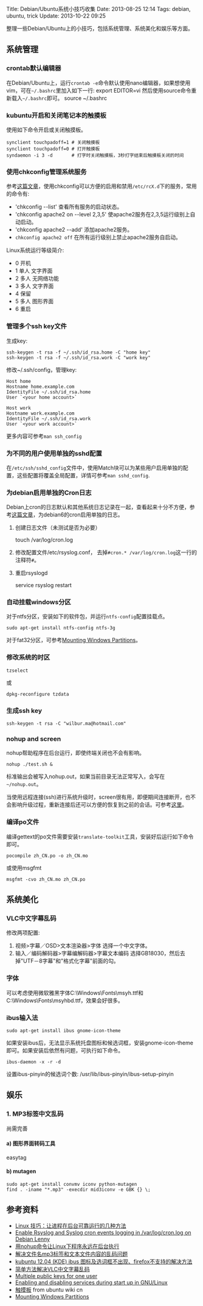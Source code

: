 Title: Debian/Ubuntu系统小技巧收集
Date: 2013-08-25 12:14
Tags: debian, ubuntu, trick
Update: 2013-10-22 09:25

整理一些Debian/Ubuntu上的小技巧，包括系统管理、系统美化和娱乐等方面。

## 系统管理

### crontab默认编辑器
在Debian/Ubuntu上，运行`crontab -e`命令默认使用nano编辑器，如果想使用vim，可在`~/.bashrc`里加入如下一行:
    export EDITOR=vi
然后使用source命令重新载入`~/.bashrc`即可。
    source ~/.bashrc

###  kubuntu开启和关闭笔记本的触摸板 
使用如下命令开启或关闭触摸板。

    synclient touchpadoff=1 # 关闭触摸板
    synclient touchpadoff=0 # 打开触摸板
    syndaemon -i 3 -d       # 打字时关闭触摸板，3秒打字结束后触摸板关闭的时间

### 使用chkconfig管理系统服务

参考[这篇文章](http://www.aboutlinux.info/2006/04/enabling-and-disabling-services-during_01.html)，使用chkconfig可以方便的启用和禁用`/etc/rcX.d`下的服务，常用的命令有:

*  'chkconfig --list' 查看所有服务的启动状态。
*  'chkconfig apache2 on --level 2,3,5' 使apache2服务在2,3,5运行级别上自动启动。
*  'chkconfig apache2 --add' 添加apache2服务。
*  `chkconfig apache2 off` 在所有运行级别上禁止apache2服务自启动。

Linux系统运行等级简介:

*  0 开机
*  1 单人 文字界面
*  2 多人 无网络功能
*  3 多人 文字界面
*  4 保留
*  5 多人 图形界面
*  6 重启

### 管理多个ssh key文件

生成key:

    ssh-keygen -t rsa -f ~/.ssh/id_rsa.home -C "home key"
    ssh-keygen -t rsa -f ~/.ssh/id_rsa.work -C "work key"  

修改~/.ssh/config，管理key:
	
	Host home
	Hostname home.example.com
	IdentityFile ~/.ssh/id_rsa.home
	User `<your home account>`
	
	Host work
	Hostname work.example.com
	IdentityFile ~/.ssh/id_rsa.work
	User `<your work account>`

更多内容可参考`man ssh_config`

### 为不同的用户使用单独的sshd配置
在`/etc/ssh/sshd_config`文件中，使用Match块可以为某些用户启用单独的配置，这些配置将覆盖全局配置，详情可参考`man sshd_config`.

### 为debian启用单独的Cron日志

Debian上cron的日志默认和其他系统日志记录在一起，查看起来十分不方便，参考[这篇文章](http://pc-freak.net/blog/enable-rsyslog-and-syslog-cron-events-logging-in-varlogcron-log-on-debian-lenny/)，为debian6的cron启用单独的日志。

1. 创建日志文件（未测试是否为必要）
	
	touch /var/log/cron.log

2. 修改配置文件/etc/rsyslog.conf，
去掉`#cron.* /var/log/cron.log`这一行的注释符`#`。

3. 重启rsyslogd
	
	service rsyslog restart

### 自动挂载windows分区

对于ntfs分区，安装如下的软件包，并运行`ntfs-config`配置挂载点。

	sudo apt-get install ntfs-config ntfs-3g

对于fat32分区，可参考[Mounting Windows Partitions](https://help.ubuntu.com/community/MountingWindowsPartitions#FAT32)。
### 修改系统的时区

	tzselect

或

	dpkg-reconfigure tzdata

### 生成ssh key

	ssh-keygen -t rsa -C "wilbur.ma@hotmail.com"

### nohup and screen

nohup帮助程序在后台运行，即使终端关闭也不会有影响。

	nohup ./test.sh &

标准输出会被写入nohup.out，如果当前目录无法正常写入，会写在`~/nohup.out`。

当使用远程连接(ssh)进行系统升级时，screen很有用，即便期间连接断开，也不会影响升级过程，重新连接后还可以方便的恢复到之前的会话。可参考[这里](/tips/build_linux_host#开始升级)。

### 编译po文件
编译gettext的po文件需要安装`translate-toolkit`工具，安装好后运行如下命令即可。

    pocompile zh_CN.po -o zh_CN.mo

或使用msgfmt

    msgfmt -cvo zh_CN.mo zh_CN.po

##  系统美化 

### VLC中文字幕乱码
修改两项配置:
1.  视频>字幕／OSD>文本渲染器>字体 选择一个中文字体。
2.  输入／编码解码器>字幕编解码器>字幕文本编码 选择GB18030，然后去掉"UTF－8字幕"和"格式化字幕"前面的勾。
### 字体
可以考虑使用微软雅黑字体C:\Windows\Fonts\msyh.ttf和C:\Windows\Fonts\msyhbd.ttf，效果会好很多。

### ibus输入法
	
	sudo apt-get install ibus gnome-icon-theme

如果安装ibus后，无法显示系统托盘图标和候选词框，安装gnome-icon-theme即可。如果安装后依然有问题，可执行如下命令。

    ibus-daemon -x -r -d

设置ibus-pinyin的候选词个数:
   /usr/lib/ibus-pinyin/ibus-setup-pinyin

## 娱乐

### 1. MP3标签中文乱码
尚需完善
#### a) 图形界面转码工具
easytag
#### b) mutagen
	
	sudo apt-get install convmv iconv python-mutagen
	find . -iname "*.mp3" -execdir mid3iconv -e GBK {} \;

## 参考资料

*  [Linux 技巧：让进程在后台可靠运行的几种方法](http://www.ibm.com/developerworks/cn/linux/l-cn-nohup/)
*  [Enable Rsyslog and Syslog cron events logging in /var/log/cron.log on Debian Lenny](http://pc-freak.net/blog/enable-rsyslog-and-syslog-cron-events-logging-in-varlogcron-log-on-debian-lenny/)
*  [用nohup命令让Linux下程序永远在后台执行](http://www.einit.com/user1/11/archives/2006/3603.html)
*  [解决文件名mp3标签和文本文件内容的乱码问题](http://wiki.ubuntu.org.cn/解决文件名mp3标签和文本文件内容的乱码问题)
*  [kubuntu 12.04 (KDE) ibus 图标及选词框不出现、firefox不支持的解决方法](http://forum.ubuntu.org.cn/viewtopic.php?f=80&t=373310)
*  [简单方法解决VLC中文字幕乱码](http://forum.ubuntu.org.cn/viewtopic.php?t=201887)
*  [Multiple public keys for one user](http://serverfault.com/questions/221760/multiple-public-keys-for-one-user)
*  [Enabling and disabling services during start up in GNU/Linux](http://www.aboutlinux.info/2006/04/enabling-and-disabling-services-during_01.html)
*  [触摸板](http://wiki.ubuntu.org.cn/%E8%A7%A6%E6%91%B8%E6%9D%BF) from ubuntu wiki cn
*  [Mounting Windows Partitions](https://help.ubuntu.com/community/MountingWindowsPartitions)

